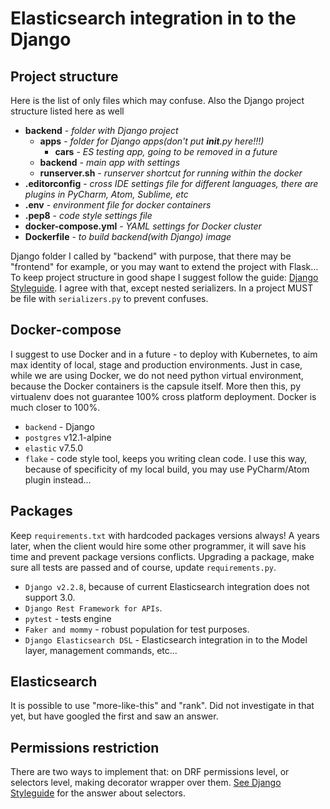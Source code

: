 # Elasticsearch integration in to the Django

## Project structure

Here is the list of only files which may confuse. Also the Django project structure listed here as well

- **backend** - *folder with Django project*
    - **apps** - *folder for Django apps(don't put __init__.py here!!!)*
        - **cars** - *ES testing app, going to be removed in a future*
    - **backend** - *main app with settings*
    - **runserver.sh** - *runserver shortcut for running within the docker*
- **.editorconfig** - *cross IDE settings file for different languages, there are plugins in PyCharm, Atom, Sublime, etc*
- **.env** - *environment file for docker containers*
- **.pep8** - *code style settings file*
- **docker-compose.yml** - *YAML settings for Docker cluster*
- **Dockerfile** - *to build backend(with Django) image*

Django folder I called by "backend" with purpose, that there may be "frontend" for example, or you may want to extend the project with Flask...
To keep project structure in good shape I suggest follow the guide:
[Django Styleguide](https://github.com/HackSoftware/Django-Styleguide#django-styleguide). I agree with that, except nested serializers. In a project MUST be file with `serializers.py` to prevent confuses.

## Docker-compose

I suggest to use Docker and in a future - to deploy with Kubernetes, to aim max identity of local, stage and production environments. Just in case, while we are using Docker, we do not need python virtual environment, because the Docker containers is the capsule itself. More then this, py virtualenv does not guarantee 100% cross platform deployment. Docker is much closer to 100%.

- `backend` - Django
- `postgres` v12.1-alpine
- `elastic` v7.5.0
- `flake` - code style tool, keeps you writing clean code. I use this way, because of specificity of my local build, you may use PyCharm/Atom plugin instead...

## Packages

Keep `requirements.txt` with hardcoded packages versions always! A years later, when the client would hire some other programmer, it will save his time and prevent package versions conflicts. Upgrading a package, make sure all tests are passed and of course, update `requirements.py`.

- `Django v2.2.8`, because of current Elasticsearch integration does not support 3.0.
- `Django Rest Framework for APIs`.
- `pytest` - tests engine
- `Faker and mommy` - robust population for test purposes.
- `Django Elasticsearch DSL` - Elasticsearch integration in to the Model layer, management commands, etc...

## Elasticsearch

It is possible to use "more-like-this" and "rank". Did not investigate in that yet, but have googled the first and saw an answer.

## Permissions restriction

There are two ways to implement that: on DRF permissions level, or selectors level, making decorator wrapper over them.
[See Django Styleguide](https://github.com/HackSoftware/Django-Styleguide#django-styleguide) for the answer about selectors.
